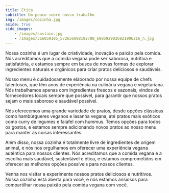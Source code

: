 ```yaml
---
title: Etica
subtitle: Um pouco sobre nosso trabalho
img: /images/cozinha.jpg
aside: true
side_images:
    - /images/soslaio.jpg
    - /images/316059105_572656088192788_6905929026821906216_n.jpg
---
```


Nossa cozinha é um lugar de criatividade, inovação e paixão pela comida. Nós acreditamos que a comida vegana pode ser saborosa, nutritiva e satisfatória, e estamos sempre em busca de novas formas de explorar ingredientes naturais e orgânicos para criar pratos deliciosos e saudáveis.

Nosso menu é cuidadosamente elaborado por nossa equipe de chefs talentosos, que têm anos de experiência na culinária vegana e vegetariana. Nós trabalhamos apenas com ingredientes frescos e sazonais, vindos de fornecedores locais sempre que possível, para garantir que nossos pratos sejam o mais saboroso e saudável possível.

Nós oferecemos uma grande variedade de pratos, desde opções clássicas como hambúrgueres veganos e lasanha vegana, até pratos mais exóticos como curry de legumes e falafel com hummus. Temos opções para todos os gostos, e estamos sempre adicionando novos pratos ao nosso menu para manter as coisas interessantes.

Além disso, nossa cozinha é totalmente livre de ingredientes de origem animal, e nós nos orgulhamos em oferecer uma experiência vegana autêntica para nossos clientes. Nós acreditamos que a comida vegana é a escolha mais saudável, sustentável e ética, e estamos comprometidos em oferecer as melhores opções possíveis para nossos clientes.

Venha nos visitar e experimente nossos pratos deliciosos e nutritivos. Nossa cozinha está aberta para você, e nós estamos ansiosos para compartilhar nossa paixão pela comida vegana com você.